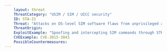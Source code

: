 ```yaml
---
    layout: threat
    ThreatCategory: "USIM / SIM / UICC security"
    ID: STA-21
    Threat: "Attacks on OS-level SIM software flaws from unprivileged applications"
    ThreatOrigin:
    ExploitExample: "Spoofing and intercepting SIM commands through STK framework [^219]"
    CVEExample: CVE-2015-3843
    PossibleCountermeasures:
---
```

